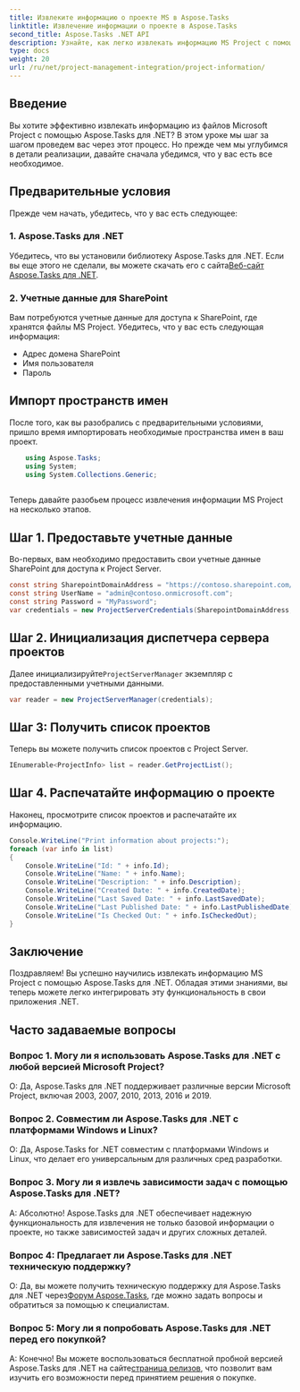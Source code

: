 ```yaml
---
title: Извлеките информацию о проекте MS в Aspose.Tasks
linktitle: Извлечение информации о проекте в Aspose.Tasks
second_title: Aspose.Tasks .NET API
description: Узнайте, как легко извлекать информацию MS Project с помощью Aspose.Tasks для .NET. Погрузитесь в наше подробное руководство.
type: docs
weight: 20
url: /ru/net/project-management-integration/project-information/
---
```

## Введение
Вы хотите эффективно извлекать информацию из файлов Microsoft Project с помощью Aspose.Tasks для .NET? В этом уроке мы шаг за шагом проведем вас через этот процесс. Но прежде чем мы углубимся в детали реализации, давайте сначала убедимся, что у вас есть все необходимое.
## Предварительные условия
Прежде чем начать, убедитесь, что у вас есть следующее:
### 1. Aspose.Tasks для .NET
 Убедитесь, что вы установили библиотеку Aspose.Tasks для .NET. Если вы еще этого не сделали, вы можете скачать его с сайта[Веб-сайт Aspose.Tasks для .NET](https://releases.aspose.com/tasks/net/).
### 2. Учетные данные для SharePoint
Вам потребуются учетные данные для доступа к SharePoint, где хранятся файлы MS Project. Убедитесь, что у вас есть следующая информация:
- Адрес домена SharePoint
- Имя пользователя
- Пароль
## Импорт пространств имен
После того, как вы разобрались с предварительными условиями, пришло время импортировать необходимые пространства имен в ваш проект.
```csharp
    using Aspose.Tasks;
    using System;
    using System.Collections.Generic;
    
```
Теперь давайте разобьем процесс извлечения информации MS Project на несколько этапов.
## Шаг 1. Предоставьте учетные данные
Во-первых, вам необходимо предоставить свои учетные данные SharePoint для доступа к Project Server.
```csharp
const string SharepointDomainAddress = "https://contoso.sharepoint.com/sites/pwa";
const string UserName = "admin@contoso.onmicrosoft.com";
const string Password = "MyPassword";
var credentials = new ProjectServerCredentials(SharepointDomainAddress, UserName, Password);
```
## Шаг 2. Инициализация диспетчера сервера проектов
 Далее инициализируйте`ProjectServerManager` экземпляр с предоставленными учетными данными.
```csharp
var reader = new ProjectServerManager(credentials);
```
## Шаг 3: Получить список проектов
Теперь вы можете получить список проектов с Project Server.
```csharp
IEnumerable<ProjectInfo> list = reader.GetProjectList();
```
## Шаг 4. Распечатайте информацию о проекте
Наконец, просмотрите список проектов и распечатайте их информацию.
```csharp
Console.WriteLine("Print information about projects:");
foreach (var info in list)
{
    Console.WriteLine("Id: " + info.Id);
    Console.WriteLine("Name: " + info.Name);
    Console.WriteLine("Description: " + info.Description);
    Console.WriteLine("Created Date: " + info.CreatedDate);
    Console.WriteLine("Last Saved Date: " + info.LastSavedDate);
    Console.WriteLine("Last Published Date: " + info.LastPublishedDate);
    Console.WriteLine("Is Checked Out: " + info.IsCheckedOut);
}
```
## Заключение
Поздравляем! Вы успешно научились извлекать информацию MS Project с помощью Aspose.Tasks для .NET. Обладая этими знаниями, вы теперь можете легко интегрировать эту функциональность в свои приложения .NET.
## Часто задаваемые вопросы
### Вопрос 1. Могу ли я использовать Aspose.Tasks для .NET с любой версией Microsoft Project?
О: Да, Aspose.Tasks для .NET поддерживает различные версии Microsoft Project, включая 2003, 2007, 2010, 2013, 2016 и 2019.
### Вопрос 2. Совместим ли Aspose.Tasks для .NET с платформами Windows и Linux?
О: Да, Aspose.Tasks for .NET совместим с платформами Windows и Linux, что делает его универсальным для различных сред разработки.
### Вопрос 3. Могу ли я извлечь зависимости задач с помощью Aspose.Tasks для .NET?
А: Абсолютно! Aspose.Tasks для .NET обеспечивает надежную функциональность для извлечения не только базовой информации о проекте, но также зависимостей задач и других сложных деталей.
### Вопрос 4: Предлагает ли Aspose.Tasks для .NET техническую поддержку?
 О: Да, вы можете получить техническую поддержку для Aspose.Tasks для .NET через[Форум Aspose.Tasks](https://forum.aspose.com/c/tasks/15), где можно задать вопросы и обратиться за помощью к специалистам.
### Вопрос 5: Могу ли я попробовать Aspose.Tasks для .NET перед его покупкой?
 А: Конечно! Вы можете воспользоваться бесплатной пробной версией Aspose.Tasks для .NET на сайте[страница релизов](https://releases.aspose.com/), что позволит вам изучить его возможности перед принятием решения о покупке.